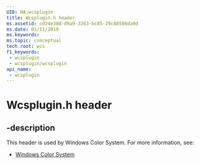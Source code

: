 ```yaml
---
UID: NA:wcsplugin
title: Wcsplugin.h header
ms.assetid: cd24e38d-d9a9-3363-bc85-29c88508da9d
ms.date: 01/11/2019
ms.keywords: 
ms.topic: conceptual
tech.root: wcs
f1_keywords:
 - wcsplugin
 - wcsplugin/wcsplugin
api_name:
 - wcsplugin
---
```


# Wcsplugin.h header


## -description

This header is used by Windows Color System. For more information, see:

- [Windows Color System](../_wcs/index.md)

